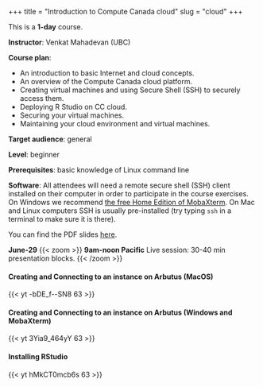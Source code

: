 +++
title = "Introduction to Compute Canada cloud"
slug = "cloud"
+++

This is a **1-day** course.

**Instructor**: Venkat Mahadevan (UBC)

**Course plan**:

- An introduction to basic Internet and cloud concepts.
- An overview of the Compute Canada cloud platform.
- Creating virtual machines and using Secure Shell (SSH) to securely access them.
- Deploying R Studio on CC cloud.
- Securing your virtual machines.
- Maintaining your cloud environment and virtual machines.

**Target audience**: general

**Level**: beginner

**Prerequisites**: basic knowledge of Linux command line

**Software**: All attendees will need a remote secure shell (SSH) client installed on their computer in
order to participate in the course exercises. On Windows we recommend
[the free Home Edition of MobaXterm](https://mobaxterm.mobatek.net/download.html). On Mac and Linux
computers SSH is usually pre-installed (try typing `ssh` in a terminal to make sure it is there).

You can find the PDF slides [here](/slides/ccCloud.pdf).

**June-29**
{{< zoom >}}
<b>9am-noon Pacific</b>
Live session: 30-40 min presentation blocks.
{{< /zoom >}}

#### Creating and Connecting to an instance on Arbutus (MacOS)

{{< yt -bDE_f--SN8 63 >}}

#### Creating and Connecting to an instance on Arbutus (Windows and MobaXterm)

{{< yt 3Yia9_464yY 63 >}}

#### Installing RStudio

{{< yt hMkCT0mcb6s 63 >}}
